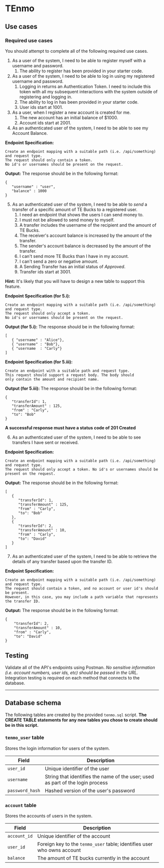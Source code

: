 # TEnmo

## Use cases

### Required use cases

You should attempt to complete all of the following required use cases.

1. As a user of the system, I need to be able to register myself with a username and password.
   1. The ability to register has been provided in your starter code.
2. As a user of the system, I need to be able to log in using my registered username and password.
   1. Logging in returns an Authentication Token. I need to include this token with all my subsequent interactions with the system outside of registering and logging in.
   2. The ability to log in has been provided in your starter code.
   3. User ids start at 1001.
3. As a user, when I register a new account is created for me.
   1. The new account has an initial balance of $1000.
   2. Account ids start at 2001.
4. As an authenticated user of the system, I need to be able to see my Account Balance. 

**Endpoint Specification:** 
```
Create an endpoint mapping with a suitable path (i.e. /api/something) and request type. 
The request should only contain a token. 
No id's or usernames should be present on the request.
```

**Output:**
The response should be in the following format:
```
{
   "username" : "user",
   "balance" : 1000
}
```

5. As an authenticated user of the system, I need to be able to *send* a transfer of a specific amount of TE Bucks to a registered user.
   1. I need an endpoint that shows the users I can send money to.
   2. I must not be allowed to send money to myself.
   3. A transfer includes the username of the recipient and the amount of TE Bucks.
   4. The receiver's account balance is increased by the amount of the transfer.
   5. The sender's account balance is decreased by the amount of the transfer.
   6. I can't send more TE Bucks than I have in my account.
   7. I can't send a zero or negative amount.
   8. A Sending Transfer has an initial status of *Approved*.
   9. Transfer ids start at 3001.

**Hint:** It's likely that you will have to design a new table to support
this feature.

**Endpoint Specification (for 5.i):**
```
Create an endpoint mapping with a suitable path (i.e. /api/something) and request type. 
The request should only accept a token. 
No id's or usernames should be present on the request.
```

**Output (for 5.i):**
The response should be in the following format:
```
[
   { "username" : "Alice"},
   { "username" : "Bob"},
   { "username  : "Carly"}
]
```

**Endpoint Specification (for 5.iii):**
```
Create an endpoint with a suitable path and request type.
This request should support a request body. The body should
only contain the amount and recipient name.
```

**Output (for 5.iii):**
The response should be in the following format:
```
{
   "transferId": 1,
   "transferAmount" : 125,
   "from" : "Carly",
   "to": "Bob"
}
```
**A successful response must have a status code of 201 Created**

6. As an authenticated user of the system, I need to be able to see transfers I have sent or received.

**Endpoint Specification:**
```
Create an endpoint mapping with a suitable path (i.e. /api/something) and request type. 
The request should only accept a token. No id's or usernames should be present on the request.
```

**Output:**
The response should be in the following format:
```
[
   {
      "transferId": 1,
      "transferAmount" : 125,
      "from" : "Carly",
      "to": "Bob"
   }, 
   {
      "transferId": 2,
      "transferAmount" : 10,
      "from" : "Carly",
      "to": "David"
   }
]
```
7. As an authenticated user of the system, I need to be able to retrieve the details of any transfer based upon the transfer ID.

**Endpoint Specification:**
```
Create an endpoint mapping with a suitable path (i.e. /api/something) and request type. 
The request should contain a token, and no account or user id's should be present. 
However, in this case, you may include a path variable that represents the transfer ID.
```
**Output:**
The response should be in the following format:
```
{
    "transferId": 2,
    "transferAmount" : 10,
    "from" : "Carly",
    "to": "David"
}
```

## Testing

Validate all of the API's endpoints using Postman.  *No sensitive information (i.e. account numbers, user ids, etc) should be passed in the URL.*  Integration testing is required on each method that connects to the database.

---

## Database schema

The following tables are created by the provided `tenmo.sql` script. **The 
CREATE TABLE statements for any new tables you chose to create should be in this script.**

### `tenmo_user` table

Stores the login information for users of the system.

| Field           | Description                                                                    |
| --------------- | ------------------------------------------------------------------------------ |
| `user_id`       | Unique identifier of the user                                                  |
| `username`      | String that identifies the name of the user; used as part of the login process |
| `password_hash` | Hashed version of the user's password                                          |

### `account` table

Stores the accounts of users in the system.

| Field           | Description                                                             |
| --------------- | ----------------------------------------------------------------------- |
| `account_id`    | Unique identifier of the account                                        |
| `user_id`       | Foreign key to the `tenmo_user` table; identifies user who owns account |
| `balance`       | The amount of TE bucks currently in the account                       |

